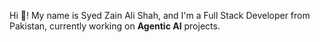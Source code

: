 <p align="left">Hi 👋! My name is Syed Zain Ali Shah, and I'm a Full Stack Developer from Pakistan, currently working on <strong>Agentic AI</strong> projects.</p>
